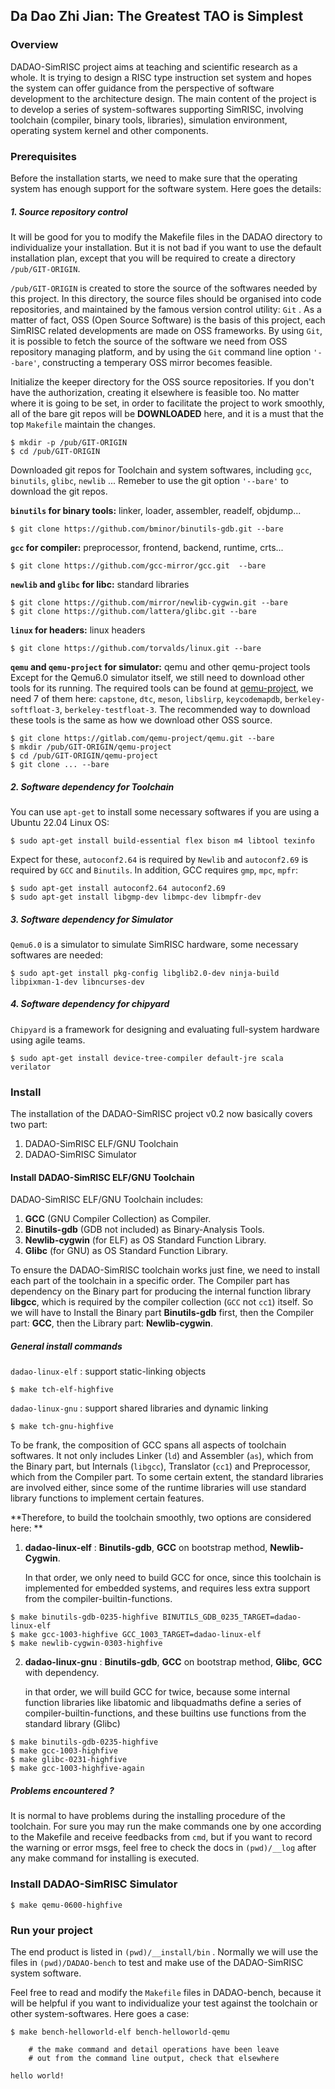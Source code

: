 ## Da Dao Zhi Jian: The Greatest TAO is Simplest

### Overview
DADAO-SimRISC project aims at teaching and scientific research as a whole. It is trying to design a RISC type instruction set system and hopes the system can offer guidance from the perspective of software development to the architecture design. The main content of the project is to develop a series of system-softwares supporting SimRISC, involving toolchain (compiler, binary tools, libraries), simulation environment, operating system kernel and other components.
### Prerequisites
Before the installation starts, we need to make sure that the operating system has enough support for the software system. Here goes the details:
##### 1. Source repository control
It will be good for you to modify the Makefile files in the DADAO directory to individualize your installation. But it is not bad if you want to use the default installation plan, except that you will be required to create a directory `/pub/GIT-ORIGIN`.

`/pub/GIT-ORIGIN` is created to store the source of the softwares needed by this project. In this directory, the source files should be organised into code repositories, and maintained by the famous version control utility: `Git` . As a matter of fact, OSS (Open Source Software) is the basis of this project, each SimRISC related developments are made on OSS frameworks. By using `Git`, it is possible to fetch the source of the software we need from OSS repository managing platform, and by using the `Git` command line option `'--bare'`, constructing a temperary OSS mirror becomes feasible.

Initialize the keeper directory for the OSS source repositories. If you don't have the authorization, creating it elsewhere is feasible too. No matter where it is going to be set, in order to facilitate the project to work smoothly, all of the bare git repos will be **DOWNLOADED** here, and it is a must that the top `Makefile` maintain the changes.
```shell
$ mkdir -p /pub/GIT-ORIGIN
$ cd /pub/GIT-ORIGIN
```

Downloaded git repos for Toolchain and system softwares, including `gcc`, `binutils`, `glibc`, `newlib` ... Remeber to use the git option `'--bare'` to download the git repos.

**`binutils` for binary tools:** linker, loader, assembler, readelf, objdump...
```shell
$ git clone https://github.com/bminor/binutils-gdb.git --bare
```

**`gcc` for compiler:** preprocessor, frontend, backend, runtime, crts...
```shell
$ git clone https://github.com/gcc-mirror/gcc.git  --bare
```

**`newlib` and `glibc` for libc:** standard libraries
```shell
$ git clone https://github.com/mirror/newlib-cygwin.git --bare
$ git clone https://github.com/lattera/glibc.git --bare
```

**`linux` for headers:** linux headers

```shell
$ git clone https://github.com/torvalds/linux.git --bare
```

**`qemu` and `qemu-project` for simulator:** qemu and other qemu-project tools
Except for the Qemu6.0 simulator itself, we still need to download other tools for its running. The required tools can be found at [qemu-project](https://gitlab.com/qemu-project), we need 7 of them here: `capstone`, `dtc`, `meson`, `libslirp`, `keycodemapdb`, `berkeley-softfloat-3`, `berkeley-testfloat-3`. The recommended way to download these tools is the same as how we download other OSS source.
```shell
$ git clone https://gitlab.com/qemu-project/qemu.git --bare
$ mkdir /pub/GIT-ORIGIN/qemu-project
$ cd /pub/GIT-ORIGIN/qemu-project
$ git clone ... --bare
```

##### 2. Software dependency for Toolchain
You can use `apt-get`  to install some necessary softwares if you are using a Ubuntu 22.04 Linux OS:
```shell
$ sudo apt-get install build-essential flex bison m4 libtool texinfo
```
Expect for these, `autoconf2.64` is required by `Newlib` and `autoconf2.69` is required by `GCC` and `Binutils`. In addition, GCC requires `gmp`, `mpc`, `mpfr`:
```shell
$ sudo apt-get install autoconf2.64 autoconf2.69
$ sudo apt-get install libgmp-dev libmpc-dev libmpfr-dev
```

##### 3. Software dependency for Simulator
`Qemu6.0` is a simulator to simulate SimRISC hardware, some necessary softwares are needed: 
```shell
$ sudo apt-get install pkg-config libglib2.0-dev ninja-build libpixman-1-dev libncurses-dev
```

##### 4. Software dependency for chipyard
`Chipyard` is a framework for designing and evaluating full-system hardware using agile teams.

```shell
$ sudo apt-get install device-tree-compiler default-jre scala verilator
```

### Install
The installation of the DADAO-SimRISC project v0.2 now basically covers two part:
1. DADAO-SimRISC ELF/GNU Toolchain
2. DADAO-SimRISC Simulator
#### Install DADAO-SimRISC ELF/GNU Toolchain
DADAO-SimRISC ELF/GNU Toolchain includes:
1. **GCC** (GNU Compiler Collection) as Compiler.
2. **Binutils-gdb** (GDB not included) as Binary-Analysis Tools.
3. **Newlib-cygwin** (for ELF) as OS Standard Function Library.
4. **Glibc** (for GNU) as OS Standard Function Library.

To ensure the DADAO-SimRISC toolchain works just fine, we need to install each part of the toolchain in a specific order. The Compiler part has dependency on the Binary part for producing the internal function library **libgcc**, which is required by the compiler collection (`GCC` not `cc1`) itself. So we will have to Install the Binary part **Binutils-gdb** first, then the Compiler part: **GCC**, then the Library part: **Newlib-cygwin**.

##### General install commands
`dadao-linux-elf` : support static-linking objects 
```shell
$ make tch-elf-highfive
```

`dadao-linux-gnu` : support shared libraries and dynamic linking 
```shell
$ make tch-gnu-highfive
```

To be frank, the composition of GCC spans all aspects of toolchain softwares. It not only includes Linker (`ld`) and Assembler (`as`), which from the Binary part, but Internals (`libgcc`), Translator (`cc1`) and Preprocessor, which from the Compiler part. To some certain extent, the standard libraries are involved either, since some of the runtime libraries will use standard library functions to implement certain features. 

**Therefore, to build the toolchain smoothly, two options are considered here: **

1. **dadao-linux-elf** : **Binutils-gdb**, **GCC** on bootstrap method, **Newlib-Cygwin**.

	In that order, we only need to build GCC for once, since this toolchain is implemented for embedded systems, and requires less extra support from the compiler-builtin-functions.

```shell
$ make binutils-gdb-0235-highfive BINUTILS_GDB_0235_TARGET=dadao-linux-elf
$ make gcc-1003-highfive GCC_1003_TARGET=dadao-linux-elf
$ make newlib-cygwin-0303-highfive
```

2. **dadao-linux-gnu** :  **Binutils-gdb**, **GCC** on bootstrap method, **Glibc**, **GCC** with dependency. 

	in that order, we will build GCC for twice, because some internal function libraries like libatomic and libquadmaths define a series of compiler-builtin-functions, and these builtins use functions from the standard library (Glibc)

```shell
$ make binutils-gdb-0235-highfive
$ make gcc-1003-highfive
$ make glibc-0231-highfive
$ make gcc-1003-highfive-again
```

##### Problems encountered ?
It is normal to have problems during the installing procedure of the toolchain. For sure you may run the make commands one by one according to the Makefile and receive feedbacks from `cmd`,  but if you want to record the warning or error msgs, feel free to check the docs in `(pwd)/__log`  after any make command for installing is executed.
### Install DADAO-SimRISC Simulator
```shell
$ make qemu-0600-highfive
```
### Run your project
The end product is listed in `(pwd)/__install/bin` . Normally we will use the files in `(pwd)/DADAO-bench`  to test and make use of the DADAO-SimRISC system software.

Feel free to read and modify the `Makefile` files in DADAO-bench, because it will be helpful if you want to individualize your test against the toolchain or other system-softwares. Here goes a case:

```shell
$ make bench-helloworld-elf bench-helloworld-qemu

	# the make command and detail operations have been leave
	# out from the command line output, check that elsewhere

hello world!
```


